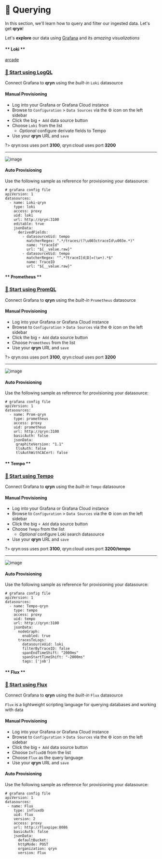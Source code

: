 # 🔎 Querying

In this section, we'll learn how to query and filter our ingested data. Let's get __qryn__!

Let's **explore** our data using [Grafana](guide/datasources.md) and its _amazing visualizations_

<!-- tabs:start -->

#### ** Loki **

[arcade](https://demo.arcade.software/GKaq4SJRBPYyCZgoWBoM?embed ':include :type=iframe width=100% height=450px')

### [🔎 Start using LogQL](logs/query) 

Connect Grafana to **qryn** using the _built-in_ `Loki` datasource


#### Manual Provisioning
* Log into your Grafana or Grafana Cloud instance
* Browse to `Configuration` > `Data Sources` via the ⚙️ icon on the left sidebar
* Click the big `+ Add` data source button
* Choose `Loki` from the list
  * _Optional_ configure derivate fields to Tempo
* Use your **qryn** URL and `save`

?> qryn:oss uses port **3100**, qryn:cloud uses port **3200**

-----

![image](https://user-images.githubusercontent.com/1423657/184536845-31638c7f-30bd-4416-ae99-4486024367f8.png)


#### Auto Provisioning
Use the following sample as reference for provisioning your datasource:
```
# grafana config file
apiVersion: 1
datasources:
  - name: Loki-qryn
    type: loki
    access: proxy
    uid: loki
    url: http://qryn:3100
    editable: true
    jsonData:
      derivedFields:
        - datasourceUid: tempo
          matcherRegex: ".*/traces/(?\u003ctraceId\u003e.*)"
          name: "traceId"
          url: "${__value.raw}"
        - datasourceUid: tempo
          matcherRegex: "^.*?traceI[d|D]=(\w+).*$"
          name: TraceID
          url: "${__value.raw}"
```

#### ** Prometheus **

### [🔎 Start using PromQL](metrics/query)

Connect Grafana to **qryn** using the _built-in_ `Prometheus` datasource

#### Manual Provisioning
* Log into your Grafana or Grafana Cloud instance
* Browse to `Configuration` > `Data Sources` via the ⚙️ icon on the left sidebar
* Click the big `+ Add` data source button
* Choose `Prometheus` from the list
* Use your **qryn** URL and `save`

?> qryn:oss uses port **3100**, qryn:cloud uses port **3200**

-----

![image](https://user-images.githubusercontent.com/1423657/184536921-b3ff7fab-f71f-4f07-93c3-40a5b9915c64.png)

#### Auto Provisioning
Use the following sample as reference for provisioning your datasource:
```
# grafana config file
apiVersion: 1
datasources:
  - name: Prom-qryn
    type: prometheus
    access: proxy
    uid: prometheus
    url: http://qryn:3100
    basicAuth: false
    jsonData:
     graphiteVersion: "1.1"
     tlsAuth: false
     tlsAuthWithCACert: false
```

#### ** Tempo **

### [🔎 Start using Tempo](telemetry/query)

Connect Grafana to **qryn** using the _built-in_ `Tempo` datasource

#### Manual Provisioning
* Log into your Grafana or Grafana Cloud instance
* Browse to `Configuration` > `Data Sources` via the ⚙️ icon on the left sidebar
* Click the big `+ Add` data source button
* Choose `Tempo` from the list
  * _Optional_ configure Loki search datasource
* Use your **qryn** URL and `save`

?> qryn:oss uses port **3100**, qryn:cloud uses port **3200/tempo**

-----

![image](https://user-images.githubusercontent.com/1423657/184536886-7a1eb428-9671-4a36-a93b-173fcfcd775d.png)

#### Auto Provisioning
Use the following sample as reference for provisioning your datasource:
```
# grafana config file
apiVersion: 1
datasources:
  - name: Tempo-qryn
    type: tempo
    access: proxy
    uid: tempo
    url: http://qryn:3100
    jsonData:
      nodeGraph:
        enabled: true
      tracesToLogs:
        datasourceUid: loki
        filterByTraceID: false
        spanEndTimeShift: "2000ms"
        spanStartTimeShift: "-2000ms"
        tags: ['job']
```

#### ** Flux **

### [🔎 Start using Flux](https://docs.influxdata.com/flux/v0.x/)

Connect Grafana to **qryn** using the _built-in_ `Flux` datasource

`Flux` is a lightweight scripting language for querying databases and working with data

#### Manual Provisioning
* Log into your Grafana or Grafana Cloud instance
* Browse to `Configuration` > `Data Sources` via the ⚙️ icon on the left sidebar
* Click the big `+ Add` data source button
* Choose `InfluxDB` from the list
* Choose `Flux` as the query language
* Use your **qryn** URL and `save`

#### Auto Provisioning
Use the following sample as reference for provisioning your datasource:
```
# grafana config file
apiVersion: 1
datasources:
 - name: Flux
    type: influxdb
    uid: flux
    version: 2
    access: proxy
    url: http://fluxpipe:8086
    basicAuth: false
    jsonData:
      defaultBucket:
      httpMode: POST
      organization: qryn
      version: Flux

```

<!-- tabs:end -->
